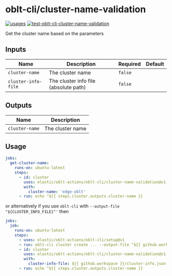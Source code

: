 # <!--name-->oblt-cli/cluster-name-validation<!--/name-->

[![usages](https://img.shields.io/badge/usages-white?logo=githubactions&logoColor=blue)](https://github.com/search?q=elastic%2Foblt-actions%2Foblt-cli%2Fcluster-name-validation+%28path%3A.github%2Fworkflows+OR+path%3A**%2Faction.yml+OR+path%3A**%2Faction.yaml%29&type=code)
[![test-oblt-cli-cluster-name-validation](https://github.com/elastic/oblt-actions/actions/workflows/test-oblt-cli-cluster-name-validation.yml/badge.svg?branch=main)](https://github.com/elastic/oblt-actions/actions/workflows/test-oblt-cli-cluster-name-validation.yml)

<!--description-->
Get the cluster name based on the parameters
<!--/description-->

## Inputs
<!--inputs-->
| Name                | Description                           | Required | Default |
|---------------------|---------------------------------------|----------|---------|
| `cluster-name`      | The cluster name                      | `false`  | ` `     |
| `cluster-info-file` | The cluster info file (absolute path) | `false`  | ` `     |
<!--/inputs-->

## Outputs
<!--outputs-->
| Name           | Description      |
|----------------|------------------|
| `cluster-name` | The cluster name |
<!--/outputs-->

## Usage
<!--usage action="elastic/oblt-actions/**" version="env:VERSION"-->
```yaml
jobs:
  get-cluster-name:
    runs-on: ubuntu-latest
    steps:
      - id: cluster
        uses: elastic/oblt-actions/oblt-cli/cluster-name-validation@v1
        with:
          cluster-name: 'edge-oblt'
      - run: echo "${{ steps.cluster.outputs.cluster-name }}
```

or alternatively if you use `oblt-cli` with `--output-file "${CLUSTER_INFO_FILE}"'` then

```yaml
jobs:
  job:
    runs-on: ubuntu-latest
    steps:
      - uses: elastic/oblt-actions/oblt-cli/setup@v1
      - run: oblt-cli cluster create ... --output-file "${{ github.workspace }}/cluster-info.json" --wait 15
      - id: cluster
        uses: elastic/oblt-actions/oblt-cli/cluster-name-validation@v1
        with:
          cluster-info-file: ${{ github.workspace }}/cluster-info.json
      - run: echo "${{ steps.cluster.outputs.cluster-name }}
```
<!--/usage-->
